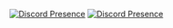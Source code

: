 [![Discord Presence](https://lanyard.cnrad.dev/api/696077173517320323)](https://discord.com/users/696077173517320323)
[![Discord Presence](https://api.lanyard.rest/v1/users/1037389401342353499)](https://discord.com/users/1037389401342353499)
